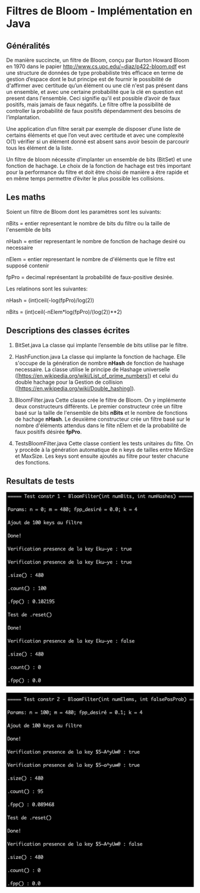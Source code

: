 # Filtres de Bloom - Implémentation en Java

## Généralités

De manière succincte, un filtre de Bloom, conçu par Burton Howard Bloom en 1970 dans le papier http://www.cs.upc.edu/~diaz/p422-bloom.pdf est une structure de données de type probabiliste très efficace en terme de gestion d’espace dont le but principe est de fournir le possibilité de d'affirmer avec certitude qu’un élément ou une clé n'est pas présent dans un ensemble, et avec une certaine probabilité que la clé en question est present dans l'ensemble. Ceci signifie qu'il est possible d’avoir de faux positifs, mais jamais de faux négatifs. Le filtre offre la possibilité de controller la probabilité de faux positifs dépendamment des besoins de l’implantation.

Une application d’un filtre serait par exemple de disposer d’une liste de certains éléments et que l’on veut avec certitude et avec une complexité O(1) vérifier si un élément donné est absent sans avoir besoin de parcourir tous les élément de la liste.

Un filtre de bloom nécessite d’implanter un ensemble de bits (BitSet) et une fonction de hachage. Le choix de la fonction de hachage est très important pour la performance du filtre et doit être choisi de manière a être rapide et en même temps permettre d’éviter le plus possible les collisions.


## Les maths

Soient un filtre de Bloom dont les paramètres sont les suivants:

nBits = entier representant le nombre de bits du filtre ou la taille de l'ensemble de bits

nHash = entier representant le nombre de fonction de hachage desiré ou necessaire

nElem = entier representant le nombre de d'éléments que le filtre est supposé contenir

fpPro = decimal représentant la probabilité de faux-positive desirée.

Les relatinons sont les suivantes:

nHash = (int)ceil(-log(fpPro)/log(2))

nBits = (int)ceil(-nElem*log(fpPro)/(log(2))**2)


## Descriptions des classes écrites

1. BitSet.java
La classe qui implante l’ensemble de bits utilise par le filtre.

2. HashFunction.java
La classe qui implante la fonction de hachage. Elle s'occupe de la génération de nombre **nHash** de fonction de hashage necessaire.
La classe utilise le principe de Hashage universelle ([https://en.wikipedia.org/wiki/List_of_prime_numbers]) et celui du double hachage pour la Gestion de collision ([https://en.wikipedia.org/wiki/Double_hashing]).

3. BloomFilter.java
Cette classe crée le filtre de Bloom. On y implémente deux constructeurs différents.
Le premier constructeur crée un filtre basé sur la taille de l'ensemble de bits **nBits** et le nombre de fonctions de hachage **nHash**.
Le deuxième constructeur crée un filtre basé sur le nombre d'éléments attendus dans le filte nElem et de la probabilité de faux positifs désirée **fpPro**.


4. TestsBloomFilter.java
Cette classe contient les tests unitaires du filte.
On y procède à la génération automatique de n keys de tailles entre MinSize et MaxSize.
Les keys sont ensuite ajoutés au filtre pour tester chacune des fonctions.


## Resultats de tests

![Test du constructeur1 avec nBits=m=480 et nHash=k=4](01.png "Test du constructeur1 avec nBits=m=480 et nHash=k=4")

![Test du constructeur2 avec nElem=n=100 et fpPro=p=10%](02.png "Test du constructeur2 avec nElem=n=100 et fpPro=p=10%")